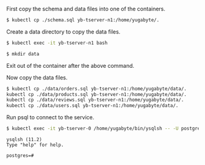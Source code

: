 ---
---

First copy the schema and data files into one of the containers.
```sh
$ kubectl cp ./schema.sql yb-tserver-n1:/home/yugabyte/.
```

Create a data directory to copy the data files.
```sh
$ kubectl exec -it yb-tserver-n1 bash
```
```sh
$ mkdir data
```
Exit out of the container after the above command.

Now copy the data files.
```sh
$ kubectl cp ./data/orders.sql yb-tserver-n1:/home/yugabyte/data/.
kubectl cp ./data/products.sql yb-tserver-n1:/home/yugabyte/data/.
kubectl cp ./data/reviews.sql yb-tserver-n1:/home/yugabyte/data/.
kubectl cp ./data/users.sql yb-tserver-n1:/home/yugabyte/data/.
```

Run psql to connect to the service.

```sh
$ kubectl exec -it yb-tserver-0 /home/yugabyte/bin/ysqlsh -- -U postgres -d postgres -h yb-tserver-0 -p 5433  --echo-queries
```

```
ysqlsh (11.2)
Type "help" for help.

postgres=#
```
